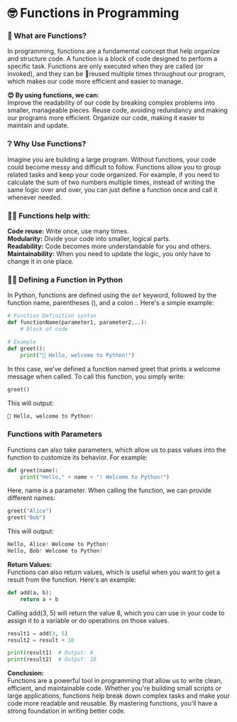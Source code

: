 # 🤓 Functions in Programming

### 🤔 What are Functions?

In programming, functions are a fundamental concept that help organize and structure code. A function is a block of code designed to perform a specific task. Functions are only executed when they are called (or invoked), and they can be 🔁reused multiple times throughout our program, which makes our code more efficient and easier to manage.

**😊 By using functions, we can:**  
Improve the readability of our code by breaking complex problems into smaller, manageable pieces.
Reuse code, avoiding redundancy and making our programs more efficient.
Organize our code, making it easier to maintain and update.

### ❔ Why Use Functions?

Imagine you are building a large program. Without functions, your code could become messy and difficult to follow. Functions allow you to group related tasks and keep your code organized. For example, if you need to calculate the sum of two numbers multiple times, instead of writing the same logic over and over, you can just define a function once and call it whenever needed.

### 💁‍♂️ Functions help with:

**Code reuse:** Write once, use many times.  
**Modularity:** Divide your code into smaller, logical parts.  
**Readability:** Code becomes more understandable for you and others.  
**Maintainability:** When you need to update the logic, you only have to change it in one place.

### 🧑‍💻 Defining a Function in Python

In Python, functions are defined using the `def` keyword, followed by the function name, parentheses (), and a colon :. Here's a simple example:

```python
# Function Definition syntax
def functionName(parameter1, parameter2...):
    # Block of code

# Example
def greet():
    print("👋 Hello, welcome to Python!")
```

In this case, we’ve defined a function named greet that prints a welcome message when called. To call this function, you simply write:

```python
greet()
```

This will output:

```python
👋 Hello, welcome to Python!
```

### Functions with Parameters

Functions can also take parameters, which allow us to pass values into the function to customize its behavior. For example:

```python
def greet(name):
    print("Hello," + name + "! Welcome to Python!")
```

Here, name is a parameter. When calling the function, we can provide different names:

```python
greet("Alice")
greet("Bob")
```

This will output:

```python
Hello, Alice! Welcome to Python!
Hello, Bob! Welcome to Python!
```

**Return Values:**  
Functions can also return values, which is useful when you want to get a result from the function. Here's an example:

```python
def add(a, b):
    return a + b
```

Calling add(3, 5) will return the value 8, which you can use in your code to assign it to a variable or do operations on those values.

```python
result1 = add(3, 5)
result2 = result + 10

print(result1)  # Output: 8
print(result2)  # Output: 18

```

**Conclusion:**  
Functions are a powerful tool in programming that allow us to write clean, efficient, and maintainable code. Whether you're building small scripts or large applications, functions help break down complex tasks and make your code more readable and reusable. By mastering functions, you'll have a strong foundation in writing better code.
